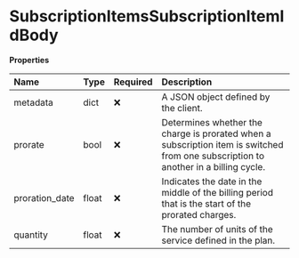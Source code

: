 # SubscriptionItemsSubscriptionItemIdBody

**Properties**

| Name           | Type  | Required | Description                                                                                                                         |
| :------------- | :---- | :------- | :---------------------------------------------------------------------------------------------------------------------------------- |
| metadata       | dict  | ❌       | A JSON object defined by the client.                                                                                                |
| prorate        | bool  | ❌       | Determines whether the charge is prorated when a subscription item is switched from one subscription to another in a billing cycle. |
| proration_date | float | ❌       | Indicates the date in the middle of the billing period that is the start of the prorated charges.                                   |
| quantity       | float | ❌       | The number of units of the service defined in the plan.                                                                             |

